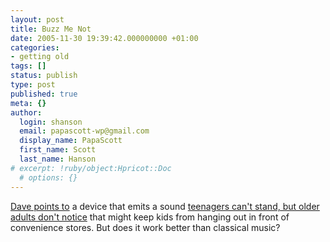 ```yaml
---
layout: post
title: Buzz Me Not
date: 2005-11-30 19:39:42.000000000 +01:00
categories:
- getting old
tags: []
status: publish
type: post
published: true
meta: {}
author:
  login: shanson
  email: papascott-wp@gmail.com
  display_name: PapaScott
  first_name: Scott
  last_name: Hanson
# excerpt: !ruby/object:Hpricot::Doc
  # options: {}
---
```

<p><a href="http://davespicks.com/archive/2005/11/30.html#1133355391" title="30. November, 2005 - morning post again?">Dave points to</a> a device that emits a sound <a href="http://www.azcentral.com/offbeat/articles/1128teenbuzz-ON.html" title="What's the buzz? Teens don't want to hear it">teenagers can't stand, but older adults don't notice</a> that might keep kids from hanging out in front of convenience stores. But does it work better than classical music?</p>
